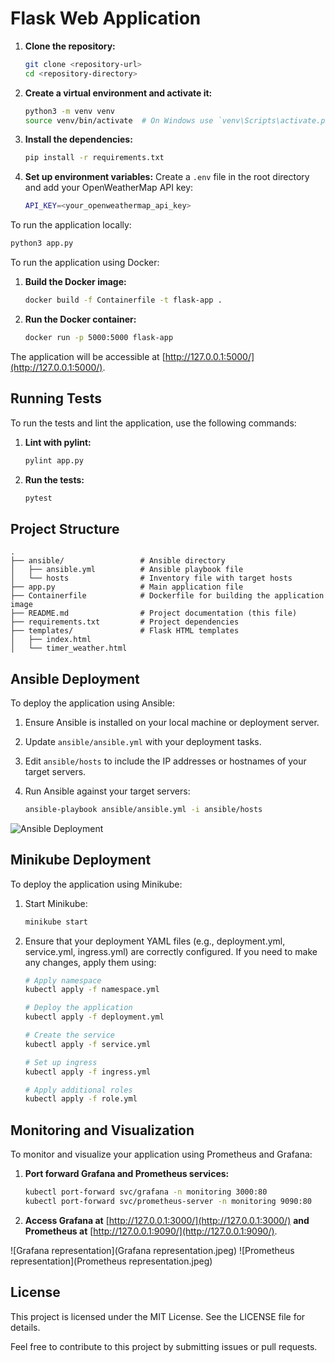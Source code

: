 
# Flask Web Application

1. **Clone the repository:**

   ```bash
   git clone <repository-url>
   cd <repository-directory>
   ```

2. **Create a virtual environment and activate it:**

   ```bash
   python3 -m venv venv
   source venv/bin/activate  # On Windows use `venv\Scripts\activate.ps1`
   ```

3. **Install the dependencies:**

   ```bash
   pip install -r requirements.txt
   ```

4. **Set up environment variables:** Create a `.env` file in the root directory and add your OpenWeatherMap API key:

   ```bash
   API_KEY=<your_openweathermap_api_key>
   ```

To run the application locally:

```bash
python3 app.py
```

To run the application using Docker:

1. **Build the Docker image:**

   ```bash
   docker build -f Containerfile -t flask-app .
   ```

2. **Run the Docker container:**

   ```bash
   docker run -p 5000:5000 flask-app
   ```

The application will be accessible at [http://127.0.0.1:5000/](http://127.0.0.1:5000/).

## Running Tests

To run the tests and lint the application, use the following commands:

1. **Lint with pylint:**

   ```bash
   pylint app.py
   ```

2. **Run the tests:**

   ```bash
   pytest
   ```

## Project Structure

```
.
├── ansible/                 # Ansible directory
│   ├── ansible.yml          # Ansible playbook file
│   └── hosts                # Inventory file with target hosts
├── app.py                   # Main application file
├── Containerfile            # Dockerfile for building the application image
├── README.md                # Project documentation (this file)
├── requirements.txt         # Project dependencies
├── templates/               # Flask HTML templates
│   ├── index.html
│   └── timer_weather.html
```

## Ansible Deployment

To deploy the application using Ansible:

1. Ensure Ansible is installed on your local machine or deployment server.
2. Update `ansible/ansible.yml` with your deployment tasks.
3. Edit `ansible/hosts` to include the IP addresses or hostnames of your target servers.
4. Run Ansible against your target servers:

   ```bash
   ansible-playbook ansible/ansible.yml -i ansible/hosts
   ```

![Ansible Deployment](photos/ansible.jpg)

## Minikube Deployment

To deploy the application using Minikube:

1. Start Minikube:

   ```bash
   minikube start
   ```

2. Ensure that your deployment YAML files (e.g., deployment.yml, service.yml, ingress.yml) are correctly configured. If you need to make any changes, apply them using:

   ```bash
   # Apply namespace
   kubectl apply -f namespace.yml

   # Deploy the application
   kubectl apply -f deployment.yml

   # Create the service
   kubectl apply -f service.yml

   # Set up ingress
   kubectl apply -f ingress.yml

   # Apply additional roles
   kubectl apply -f role.yml
   ```

## Monitoring and Visualization

To monitor and visualize your application using Prometheus and Grafana:

1. **Port forward Grafana and Prometheus services:**

   ```bash
   kubectl port-forward svc/grafana -n monitoring 3000:80
   kubectl port-forward svc/prometheus-server -n monitoring 9090:80
   ```

2. **Access Grafana at** [http://127.0.0.1:3000/](http://127.0.0.1:3000/) **and Prometheus at** [http://127.0.0.1:9090/](http://127.0.0.1:9090/).
   
![Grafana representation](Grafana representation.jpeg)
![Prometheus representation](Prometheus representation.jpeg)

## License

This project is licensed under the MIT License. See the LICENSE file for details.

Feel free to contribute to this project by submitting issues or pull requests.
